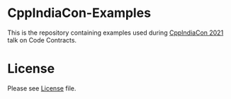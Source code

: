 # CppIndiaCon-Examples

This is the repository containing examples used during 
[CppIndiaCon 2021](https://www.cppindia.co.in/conference/2021/conference_home/) talk on 
Code Contracts.

# License
Please see [License](LICENSE) file.
